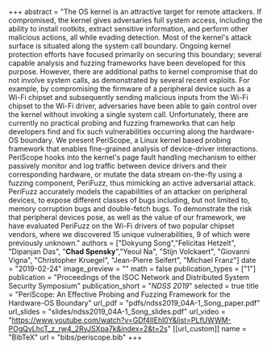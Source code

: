 +++
abstract = "The OS kernel is an attractive target for remote attackers. If compromised, the kernel gives adversaries full system access, including the ability to install rootkits, extract sensitive information, and perform other malicious actions, all while evading detection. Most of the kernel's attack surface is situated along the system call boundary. Ongoing kernel protection efforts have focused primarily on securing this boundary; several capable analysis and fuzzing frameworks have been developed for this purpose.  However, there are additional paths to kernel compromise that do not involve system calls, as demonstrated by several recent exploits. For example, by compromising the firmware of a peripheral device such as a Wi-Fi chipset and subsequently sending malicious inputs from the Wi-Fi chipset to the Wi-Fi driver, adversaries have been able to gain control over the kernel without invoking a single system call. Unfortunately, there are currently no practical probing and fuzzing frameworks that can help developers find and fix such vulnerabilities occurring along the hardware-OS boundary.  We present PeriScope, a Linux kernel based probing framework that enables fine-grained analysis of device-driver interactions. PeriScope hooks into the kernel's page fault handling mechanism to either passively monitor and log traffic between device drivers and their corresponding hardware, or mutate the data stream on-the-fly using a fuzzing component, PeriFuzz, thus mimicking an active adversarial attack. PeriFuzz accurately models the capabilities of an attacker on peripheral devices, to expose different classes of bugs including, but not limited to, memory corruption bugs and double-fetch bugs. To demonstrate the risk that peripheral devices pose, as well as the value of our framework, we have evaluated PeriFuzz on the Wi-Fi drivers of two popular chipset vendors, where we discovered 15 unique vulnerabilities, 9 of which were previously unknown."
authors = ["Dokyung Song","Felicitas Hetzelt", "Dipanjan Das", "**Chad Spensky**","Yeoul Na", "Stijn Volckaert", "Giovanni Vigna", "Christopher Kruegel", "Jean-Pierre Seifert", "Michael Franz"]
date = "2019-02-24"
image_preview = ""
math = false
publication_types = ["1"]
publication = "Proceedings of the ISOC Network and Distributed System Security Symposium"
publication_short = "*NDSS 2019*"
selected = true
title = "PeriScope: An Effective Probing and Fuzzing Framework for the Hardware-OS Boundary"
url_pdf = "pdfs/ndss2019_04A-1_Song_paper.pdf"
url_slides = "slides/ndss2019_04A-1_Song_slides.pdf"
url_video = "https://www.youtube.com/watch?v=GDf4IIEhl0Y&list=PLfUWWM-POgQvLhcT_z_rw4_2RvJSXpa7k&index=2&t=2s"
[[url_custom]]
name = "BibTeX"
url = "bibs/periscope.bib"
+++
